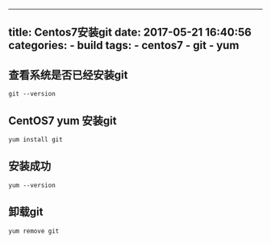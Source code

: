 
---
title: Centos7安装git
date: 2017-05-21 16:40:56
categories:
    - build
tags:
    - centos7
    - git
    - yum
---

## 查看系统是否已经安装git

```
git --version
```

## CentOS7 yum 安装git

```
yum install git
```
<!--more--> 
## 安装成功

```
yum --version
```

## 卸载git

```
yum remove git
```

